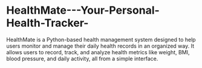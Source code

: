 # HealthMate---Your-Personal-Health-Tracker-
HealthMate is a Python-based health management system designed to help users monitor and manage their daily health records in an organized way. It allows users to record, track, and analyze health metrics like weight, BMI, blood pressure, and daily activity, all from a simple interface.
